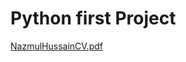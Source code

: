 # Python first Project

[NazmulHussainCV.pdf](https://github.com/user-attachments/files/18629108/NazmulHussainCV.pdf)
